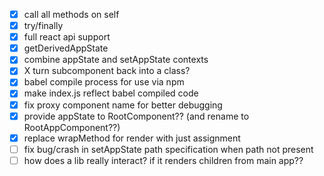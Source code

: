 - [x] call all methods on self
- [x] try/finally
- [x] full react api support
- [x] getDerivedAppState
- [x] combine appState and setAppState contexts
- [x] X turn subcomponent back into a class?
- [x] babel compile process for use via npm
- [x] make index.js reflect babel compiled code
- [x] fix proxy component name for better debugging
- [x] provide appState to RootComponent?? (and rename to RootAppComponent??)
- [x] replace wrapMethod for render with just assignment
- [ ] fix bug/crash in setAppState path specification when path not present
- [ ] how does a lib really interact? if it renders children from main app??
